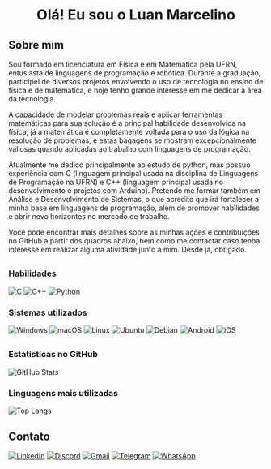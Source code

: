 <h1 align="center">Olá! Eu sou o Luan Marcelino </h1>

## Sobre mim
<p>Sou formado em licenciatura em Física e em Matemática pela UFRN, entusiasta de linguagens de programação e robótica. Durante a graduação, participei de diversos projetos envolvendo o uso de tecnologia no ensino de física e de matemática, e hoje tenho grande interesse em me dedicar à área da tecnologia.</p>
<p>A capacidade de modelar problemas reais e aplicar ferramentas matemáticas para sua solução é a principal habilidade desenvolvida na física, já a matemática é completamente voltada para o uso da lógica na resolução de problemas, e estas bagagens se mostram excepcionalmente valiosas quando aplicadas ao trabalho com linguagens de programação.</p>
<p>Atualmente me dedico principalmente ao estudo de python, mas possuo experiência com C (linguagem principal usada na disciplina de Linguagens de Programação na UFRN) e C++ (linguagem principal usada no desenvolvimento e projetos com Arduino). Pretendo me formar também em Análise e Desenvolvimento de Sistemas, o que acredito que irá fortalecer a minha base em linguagens de programação, além de promover habilidades e abrir novo horizontes no mercado de trabalho.</p>
<p>Você pode encontrar mais detalhes sobre as minhas ações e contribuições no GitHub a partir dos quadros abaixo, bem como me contactar caso tenha interesse em realizar alguma atividade junto a mim. Desde já, obrigado.</p>

##

### Habilidades

![C](https://img.shields.io/badge/C-00599C?style=for-the-badge&logo=c&logoColor=white)
![C++](https://img.shields.io/badge/C%2B%2B-00599C?style=for-the-badge&logo=c%2B%2B&logoColor=white)
![Python](https://img.shields.io/badge/python-3670A0?style=for-the-badge&logo=python&logoColor=ffdd54)

### Sistemas utilizados
![Windows](https://img.shields.io/badge/Windows-000?style=for-the-badge&logo=windows&logoColor=2CA5E0)
![macOS](https://img.shields.io/badge/mac%20os-000000?style=for-the-badge&logo=macos&logoColor=F0F0F0)
![Linux](https://img.shields.io/badge/Linux-000?style=for-the-badge&logo=linux&logoColor=FCC624) 
![Ubuntu](https://img.shields.io/badge/Ubuntu-35495E?style=for-the-badge&logo=ubuntu&logoColor=2CA5E0) 
![Debian](https://img.shields.io/badge/Debian-D70A53?style=for-the-badge&logo=debian&logoColor=white)
![Android](https://img.shields.io/badge/Android-3DDC84?style=for-the-badge&logo=android&logoColor=white) 
![iOS](https://img.shields.io/badge/iOS-000000?style=for-the-badge&logo=ios&logoColor=white)

##

### Estatísticas no GitHub
![GitHub Stats](https://github-readme-stats.vercel.app/api?username=Luska713&theme=transparent&bg_color=000&border_color=30A3DC&show_icons=true&icon_color=30A3DC&title_color=E94D5F&text_color=FFF)

### Linguagens mais utilizadas
![Top Langs](https://github-readme-stats-git-masterrstaa-rickstaa.vercel.app/api/top-langs/?username=Luska713&layout=compact&bg_color=000&border_color=30A3DC&title_color=E94D5F&text_color=FFF)

## Contato
[![LinkedIn](https://img.shields.io/badge/LinkedIn-0077B5?style=for-the-badge&logo=linkedin&logoColor=white)](https://www.linkedin.com/in/luan-marcelino-490660147/)
[![Discord](https://img.shields.io/badge/Discord-7289DA?style=for-the-badge&logo=discord&logoColor=white)](https://discord.com/channels/@luska713/)
[![Gmail](https://img.shields.io/badge/Gmail-333333?style=for-the-badge&logo=gmail&logoColor=red)](mailto:luanmarcelino713@gmail.com)
[![Telegram](https://img.shields.io/badge/Telegram-000?style=for-the-badge&logo=telegram&logoColor=2CA5E0)](https://t.me/lmarcelino713)
[![WhatsApp](https://img.shields.io/badge/WhatsApp-25D366?style=for-the-badge&logo=whatsapp&logoColor=white)](https://wa.me/+55849962031880)
